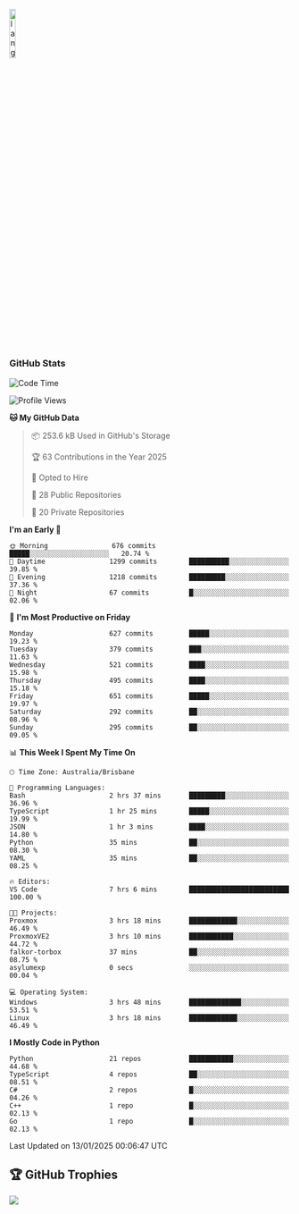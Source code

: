 <p align="left"><img width=15%" src="https://github.com/alansmathew/alansmathew/raw/master/lang.gif" alt="lang image here" /></p>

# <h3 align="left">GitHub Stats</h3>

<!--START_SECTION:waka-->
![Code Time](http://img.shields.io/badge/Code%20Time-553%20hrs%2017%20mins-blue)

![Profile Views](http://img.shields.io/badge/Profile%20Views-19-blue)

**🐱 My GitHub Data** 

> 📦 253.6 kB Used in GitHub's Storage 
 > 
> 🏆 63 Contributions in the Year 2025
 > 
> 💼 Opted to Hire
 > 
> 📜 28 Public Repositories 
 > 
> 🔑 20 Private Repositories 
 > 
**I'm an Early 🐤** 

```text
🌞 Morning                676 commits         █████░░░░░░░░░░░░░░░░░░░░   20.74 % 
🌆 Daytime                1299 commits        ██████████░░░░░░░░░░░░░░░   39.85 % 
🌃 Evening                1218 commits        █████████░░░░░░░░░░░░░░░░   37.36 % 
🌙 Night                  67 commits          █░░░░░░░░░░░░░░░░░░░░░░░░   02.06 % 
```
📅 **I'm Most Productive on Friday** 

```text
Monday                   627 commits         █████░░░░░░░░░░░░░░░░░░░░   19.23 % 
Tuesday                  379 commits         ███░░░░░░░░░░░░░░░░░░░░░░   11.63 % 
Wednesday                521 commits         ████░░░░░░░░░░░░░░░░░░░░░   15.98 % 
Thursday                 495 commits         ████░░░░░░░░░░░░░░░░░░░░░   15.18 % 
Friday                   651 commits         █████░░░░░░░░░░░░░░░░░░░░   19.97 % 
Saturday                 292 commits         ██░░░░░░░░░░░░░░░░░░░░░░░   08.96 % 
Sunday                   295 commits         ██░░░░░░░░░░░░░░░░░░░░░░░   09.05 % 
```


📊 **This Week I Spent My Time On** 

```text
🕑︎ Time Zone: Australia/Brisbane

💬 Programming Languages: 
Bash                     2 hrs 37 mins       █████████░░░░░░░░░░░░░░░░   36.96 % 
TypeScript               1 hr 25 mins        █████░░░░░░░░░░░░░░░░░░░░   19.99 % 
JSON                     1 hr 3 mins         ████░░░░░░░░░░░░░░░░░░░░░   14.80 % 
Python                   35 mins             ██░░░░░░░░░░░░░░░░░░░░░░░   08.30 % 
YAML                     35 mins             ██░░░░░░░░░░░░░░░░░░░░░░░   08.25 % 

🔥 Editors: 
VS Code                  7 hrs 6 mins        █████████████████████████   100.00 % 

🐱‍💻 Projects: 
Proxmox                  3 hrs 18 mins       ████████████░░░░░░░░░░░░░   46.49 % 
ProxmoxVE2               3 hrs 10 mins       ███████████░░░░░░░░░░░░░░   44.72 % 
falkor-torbox            37 mins             ██░░░░░░░░░░░░░░░░░░░░░░░   08.75 % 
asylumexp                0 secs              ░░░░░░░░░░░░░░░░░░░░░░░░░   00.04 % 

💻 Operating System: 
Windows                  3 hrs 48 mins       █████████████░░░░░░░░░░░░   53.51 % 
Linux                    3 hrs 18 mins       ████████████░░░░░░░░░░░░░   46.49 % 
```

**I Mostly Code in Python** 

```text
Python                   21 repos            ███████████░░░░░░░░░░░░░░   44.68 % 
TypeScript               4 repos             ██░░░░░░░░░░░░░░░░░░░░░░░   08.51 % 
C#                       2 repos             █░░░░░░░░░░░░░░░░░░░░░░░░   04.26 % 
C++                      1 repo              █░░░░░░░░░░░░░░░░░░░░░░░░   02.13 % 
Go                       1 repo              █░░░░░░░░░░░░░░░░░░░░░░░░   02.13 % 
```




 Last Updated on 13/01/2025 00:06:47 UTC
<!--END_SECTION:waka-->

## 🏆 GitHub Trophies

![](https://github-profile-trophy.vercel.app/?username=samh06&theme=discord&no-frame=true&no-bg=false&margin-w=4)

